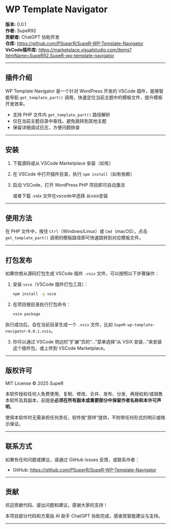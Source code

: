 # WP Template Navigator

**版本:** 0.0.1  
**作者:** SupeR92  
**贡献者:** ChatGPT 协助开发  
**仓库:** https://github.com/PSuperR/SupeR-WP-Template-Navigator  
**VsCode插件库:** https://marketplace.visualstudio.com/items?itemName=SupeR92.SupeR-wp-template-navigator  

---

## 插件介绍

WP Template Navigator 是一个针对 WordPress 开发的 VSCode 插件，能够智能导航 `get_template_part()` 调用，快速定位当前主题中的模板文件，提升模板开发效率。

- 支持 PHP 文件内 `get_template_part()` 路径解析  
- 仅在当前主题目录中查找，避免跳转到其他主题  
- 保留详细调试日志，方便问题排查

---

## 安装

1. 下载源码或从 VSCode Marketplace 安装（如有）  
2. 在 VSCode 中打开插件目录，执行 `npm install`（如有依赖）  
3. 启动 VSCode，打开 WordPress PHP 项目即可自动激活
   
   或者下载  .vsix  文件在vscode中选择   从vsix安装
---

## 使用方法

在 PHP 文件中，按住 `Ctrl`（Windows/Linux）或 `Cmd`（macOS），点击 `get_template_part()` 调用的模板路径即可快速跳转到对应模板文件。

---

## 打包发布

如果你想从源码打包生成 VSCode 插件 `.vsix` 文件，可以按照以下步骤操作：

1. 安装 `vsce`（VSCode 插件打包工具）：

    ```bash
    npm install -g vsce
    ```

2. 在项目根目录执行打包命令：

    ```bash
    vsce package
    ```

执行成功后，会在当前目录生成一个 `.vsix` 文件，比如 `SupeR-wp-template-navigator-0.0.1.vsix`。

3. 你可以通过 VSCode 侧边栏“扩展”页的“...”菜单选择“从 VSIX 安装...”来安装这个插件包，或上传到 VSCode Marketplace。

---

## 版权许可

MIT License © 2025 SupeR

本软件授权任何人免费使用、复制、修改、合并、发布、分发、再授权和/或销售本软件及其副本，前提是**必须在所有副本或重要部分中保留作者名称和本许可声明**。

使用本软件时无需承担任何责任，软件按“原样”提供，不附带任何形式的明示或暗示保证。


---

## 联系方式

如果有任何问题或建议，请通过 GitHub Issues 反馈，或联系作者：  
- GitHub: https://github.com/PSuperR/SupeR-WP-Template-Navigator

---

## 贡献

欢迎贡献代码、提出问题和建议，感谢大家的支持！

本项目部分代码和方案由 AI 助手 ChatGPT 协助完成，感谢其智能建议与支持。

---




